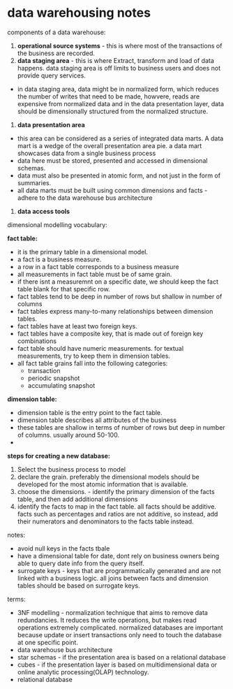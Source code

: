 # data warehousing notes

components of a data warehouse:

1. **operational source systems** - this is where most of the transactions of the business are recorded.
2. **data staging area** - this is where Extract, transform and load of data happens. data staging area is off limits to business users and does not provide query services.
- in data staging area, data might be in normalized form, which reduces the number of writes that need to be made, howvere, reads are expensive from normalized data and in the data presentation layer, data should be dimensionally structured from the normalized structure.
1. **data presentation area**
- this area can be considered as a series of integrated data marts. A data mart is a wedge of the overall presentation area pie. a data mart showcases data from a single business process
- data here must be stored, presented and accessed in dimensional schemas.
- data must also be presented in atomic form, and not just in the form of summaries.
- all data marts must be built using common dimensions and facts - adhere to the data warehouse bus architecture
1. **data access tools**

dimensional modelling vocabulary:

**fact table:**

- it is the primary table in a dimensional model.
- a fact is a business measure.
- a row in a fact table corresponds to a business measure
- all measurements in fact table must be of same grain.
- if there isnt a measuremnt on a specific date, we should keep the fact table blank for that specific row.
- fact tables tend to be deep in number of rows but shallow in number of columns
- fact tables express many-to-many relationships between dimension tables.
- fact tables have at least two foreign keys.
- fact tables have a composite key, that is made out of foreign key combinations
- fact table should have numeric measurements. for textual measurements, try to keep them in dimension tables.
- all fact table grains fall into the following categories:
    - transaction
    - periodic snapshot
    - accumulating snapshot


**dimension table:**

- dimension table is the entry point to the fact table.
- dimension table describes all attributes of the business
- these tables are shallow in terms of number of rows but deep in number of columns. usually around 50-100.
-

**steps for creating a new database:**

1. Select the business process to model
2. declare the grain. preferably the dimensional models should be developed for the most atomic information that is available.
3. choose the dimensions. - identify the primary dimension of the facts table, and then add additional dimensions
4. identify the facts to map in the fact table. all facts should be additive. facts such as percentages and ratios are not additive, so instead, add their numerators and denominators to the facts table instead.

notes:

- avoid null keys in the facts tbale
- have a dimensional table for date, dont rely on business owners being able to query date info from the query itself.
- surrogate keys - keys that are programmatically generated and are not linked with a business logic. all joins between facts and dimension tables should be based on surrogate keys.

terms:

- 3NF modelling - normalization technique that aims to remove data redundancies. It reduces the write operations, but makes read operations extremely complicated. normalized databases are important because update or insert transactions only need to touch the database at one specific point.
- data warehouse bus architecture
- star schemas - if the presentation area is based on a relational database
- cubes - if the presentation layer is based on multidimensional data or online analytic processing(OLAP) technology.
- relational database

